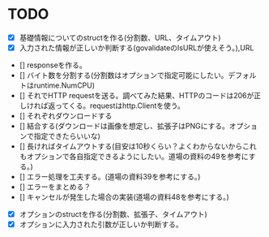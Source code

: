 TODO
===

- [x] 基礎情報についてのstructを作る(分割数、URL、タイムアウト)
- [x] 入力された情報が正しいか判断する(govalidateのIsURLが使えそう。),URL
- [] responseを作る。
- [] バイト数を分割する(分割数はオプションで指定可能にしたい。デフォルトはruntime.NumCPU)
- [] それでHTTP requestを送る。調べてみた結果、HTTPのコードは206が正しければ返ってくる。requestはhttp.Clientを使う。
- [] それぞれダウンロードする
- [] 結合する(ダウンロードは画像を想定し、拡張子はPNGにする。オプションで指定できたらいいな)
- [] 長ければタイムアウトする(目安は10秒くらい？よくわからないからこれもオプションで各自指定できるようにしたい。道場の資料の49を参考にする。)
- [] エラー処理を工夫する。(道場の資料39を参考にする。)
- [] エラーをまとめる？
- [] キャンセルが発生した場合の実装(道場の資料48を参考にする。)

- [x] オプションのstructを作る(分割数、拡張子、タイムアウト)
- [x] オプションに入力された引数が正しいか判断する。
